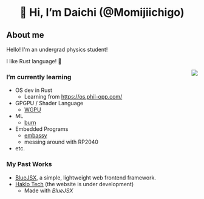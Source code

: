 <div align="center">

# 👋 Hi, I’m Daichi (@Momijiichigo)

</div>

## About me

Hello!
I'm an undergrad physics student!

I like Rust language! 🦀

<img src="https://github-readme-stats.vercel.app/api/top-langs/?username=Momijiichigo&hide=javascript,html,scss,css,webassembly&exclude_repo=manjaro-config&layout=donut&langs_count=6&size_weight=0.5&count_weight=0.5&theme=dark" align="right">

### I’m currently learning

- OS dev in Rust
  - Learning from https://os.phil-opp.com/
- GPGPU / Shader Language
  - [WGPU](https://wgpu.rs/)
- ML
  - [burn](https://burn-rs.github.io/)
- Embedded Programs
  - [embassy](https://github.com/embassy-rs/embassy)
  - messing around with RP2040
- etc.

### My Past Works
- [BlueJSX](https://bluejsx.github.io), a simple, lightweight web frontend framework.
- [Haklo Tech](https://haklo.tech) (the website is under development)
  - Made with *BlueJSX*




<!---
<div align="center" style='position:absolute;width:1rem;height:1rem;inset:0;margin:auto;font-size:10rem;cursor:help;'>
😵‍💫
</div>
Momijiichigo/Momijiichigo is a ✨ special ✨ repository because its `README.md` (this file) appears on your GitHub profile.
You can click the Preview link to take a look at your changes.
--->
